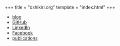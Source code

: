 +++
title = "oshikiri.org"
template = "index.html"
+++

* [blog](@/posts/_index.md)
* [GitHub](https://github.com/oshikiri)
* [LinkedIn](https://www.linkedin.com/in/oshikiri)
* [Facebook](https://www.facebook.com/takamasa.oshikiri)
* [publications](@/publications/_index.md)
